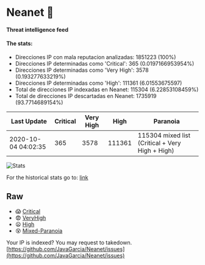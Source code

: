 # Neanet :hocho:
#### Threat intelligence feed
#### The stats:

- Direcciones IP con mala reputacion analizadas: 1851223 (100%)
- Direcciones IP determinadas como 'Critical':  365 (0.0197166953954%)
- Direcciones IP determinadas como 'Very High':  3578 (0.193277633219%)
- Direcciones IP determinadas como 'High':  111361 (6.01553675597)
- Total de direcciones IP indexadas en Neanet:  115304 (6.22853108459%)
- Total de direcciones IP descartadas en Neanet:  1735919 (93.7714689154%)

| Last Update | Critical | Very High | High | Paranoia |
| --- | --- | --- | --- | --- |
| 2020-10-04 04:02:35 | 365 | 3578 | 111361 | 115304 mixed list (Critical + Very High + High)|

![Stats](https://docs.google.com/spreadsheets/d/e/2PACX-1vSnaNMIXVabIpDJjufMlzH7poXnshF3mgd8Is1g9ytUEzVsP5my4Trn8f-xkoLLQ38xpL3HtmUexLo6/pubchart?oid=501124687&format=image)

For the historical stats go to: [link](/stats.csv)
## Raw
- :scream: [Critical](https://raw.githubusercontent.com/JavaGarcia/Neanet/master/blacklists/neanet_critical.txt)
- :fearful: [VeryHigh](https://raw.githubusercontent.com/JavaGarcia/Neanet/master/blacklists/neanet_veryHigh.txtt)
- :frowning: [High](https://raw.githubusercontent.com/JavaGarcia/Neanet/master/blacklists/neanet_high.txt)
- :dizzy_face: [Mixed-Paranoia](https://raw.githubusercontent.com/JavaGarcia/Neanet/master/blacklists/neanet_all.txt)


Your IP is indexed? You may request to takedown. [https://github.com/JavaGarcia/Neanet/issues](https://github.com/JavaGarcia/Neanet/issues)

















































































































































































































































































































































































































































































































































































































































































































































































































































































































































































































































































































































































































































